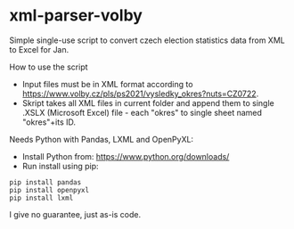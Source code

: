 # xml-parser-volby
Simple single-use script to convert czech election statistics data from XML to Excel for Jan.

How to use the script
- Input files must be in XML format according to https://www.volby.cz/pls/ps2021/vysledky_okres?nuts=CZ0722.
- Skript takes all XML files in current folder and append them to single .XSLX (Microsoft Excel) file - each "okres" to single sheet named "okres"+its ID.

Needs Python with Pandas, LXML and OpenPyXL:
- Install Python from: https://www.python.org/downloads/
- Run install using pip:
 ```shell
 pip install pandas
 pip install openpyxl
 pip install lxml
```

I give no guarantee, just as-is code.
